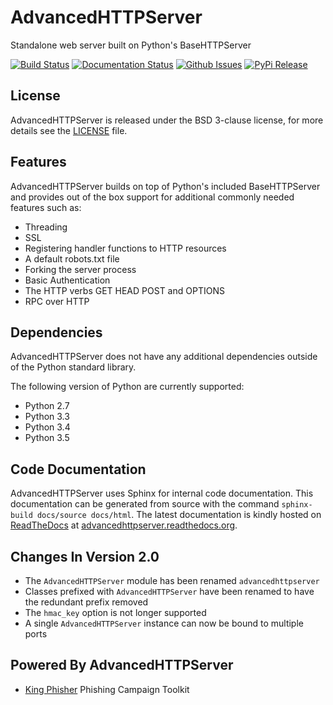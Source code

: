 # AdvancedHTTPServer
Standalone web server built on Python's BaseHTTPServer

[![Build Status](http://img.shields.io/travis/zeroSteiner/AdvancedHTTPServer.svg?style=flat-square)](https://travis-ci.org/zeroSteiner/AdvancedHTTPServer)
[![Documentation Status](https://readthedocs.org/projects/advancedhttpserver/badge/?version=latest&style=flat-square)](http://advancedhttpserver.readthedocs.org/en/latest)
[![Github Issues](http://img.shields.io/github/issues/zerosteiner/AdvancedHTTPServer.svg?style=flat-square)](https://github.com/zerosteiner/AdvancedHTTPServer/issues)
[![PyPi Release](https://img.shields.io/pypi/v/AdvancedHTTPServer.svg?style=flat-square)](https://pypi.python.org/pypi/AdvancedHTTPServer)

## License
AdvancedHTTPServer is released under the BSD 3-clause license, for more details
see the [LICENSE](https://github.com/zeroSteiner/AdvancedHTTPServer/blob/master/LICENSE)
file.

## Features
AdvancedHTTPServer builds on top of Python's included BaseHTTPServer and
provides out of the box support for additional commonly needed features such as:
 - Threading
 - SSL
 - Registering handler functions to HTTP resources
 - A default robots.txt file
 - Forking the server process
 - Basic Authentication
 - The HTTP verbs GET HEAD POST and OPTIONS
 - RPC over HTTP

## Dependencies
AdvancedHTTPServer does not have any additional dependencies outside of the
Python standard library.

The following version of Python are currently supported:
 - Python 2.7
 - Python 3.3
 - Python 3.4
 - Python 3.5

## Code Documentation
AdvancedHTTPServer uses Sphinx for internal code documentation. This
documentation can be generated from source with the command
```sphinx-build docs/source docs/html```. The latest documentation is
kindly hosted on [ReadTheDocs](https://readthedocs.org/) at
[advancedhttpserver.readthedocs.org](https://advancedhttpserver.readthedocs.org/en/latest/).

## Changes In Version 2.0
 - The `AdvancedHTTPServer` module has been renamed `advancedhttpserver`
 - Classes prefixed with `AdvancedHTTPServer` have been renamed to have the
   redundant prefix removed
 - The `hmac_key` option is not longer supported
 - A single `AdvancedHTTPServer` instance can now be bound to multiple ports

## Powered By AdvancedHTTPServer
 - [King Phisher](https://github.com/securestate/king-phisher) Phishing Campaign Toolkit
